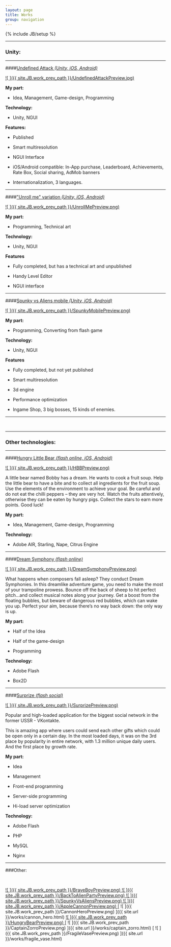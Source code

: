 ```yaml
---
layout: page
title: Works
group: navigation
---
```


{% include JB/setup %}

<!-- style="background-color:#F00" -->

<!-- Туду
   * Обьявить константой путь к превью ассетам и обычным ассетам
-->
<!--
Порядок расположения работ. Можно чем ниже - тем старше.
BraveBoyPreview.png

DreamSymphonyPreview.png
BackToAlienPartyPreview.png
SpunkyVsAliensPreview.png
HungryBearPreview.png

AppleCannonPreview.png
CannonHeroPreview.png
CaptainZorroPreview.png
FragileVasePreview.png
-->

---

### Unity:

---

####[Undefined Attack *(Unity, iOS, Android)*](/works/undefined_attack.html)

[ ![ ]({{ site.JB.work_prev_path }}/UndefinedAttackPreview.jpg) ](/works/undefined_attack.html)


**My part:**

* Idea, Management, Game-design, Programming

**Technology:**

* Unity, NGUI

**Features:**

* Published

* Smart multiresolution

* NGUI Interface

* iOS/Android compatible: In-App purchase, Leaderboard, Achievements, Rate Box, Social sharing, AdMob banners

* Internationalization, 3 languages.

---


####["Unroll me" variation *(Unity, iOS, Android)*](/works/unroll_me_variation.html)

[ ![ ]({{ site.JB.work_prev_path }}/UnrollMePreview.png) ](/works/unroll_me_variation.html)

**My part:**

* Programming, Technical art

**Technology:**

* Unity, NGUI

**Features**

* Fully completed, but has a technical art and unpublished

* Handy Level Editor

* NGUI interface

---


####[Spunky vs Aliens mobile *(Unity, iOS, Android)*](/works/spunky_vs_aliens_mobile.html)

[ ![ ]({{ site.JB.work_prev_path }}/SpunkyMobilePreview.png) ](/works/spunky_vs_aliens_mobile.html)

**My part:**

* Programming, Converting from flash game

**Technology:**

* Unity, NGUI

**Features**

* Fully completed, but not yet published

* Smart multiresolution

* 3d engine

* Performance optimization

* Ingame Shop, 3 big bosses, 15 kinds of enemies.

---

<br>

---

### Other technologies:

---

####[Hungry Little Bear *(flash online, iOS, Android)*](/works/hungry_little_bear.html)

[ ![ ]({{ site.JB.work_prev_path }}/HBBPreview.png) ](/works/hungry_little_bear.html)

A little bear named Bobby has a dream. He wants to cook a fruit soup. Help the little bear to have a bite and to
collect all ingredients for the fruit soup. Use the elements of the environment to achieve your goal. Be careful
and do not eat the chilli peppers – they are very hot. Watch the fruits attentively, otherwise they can be eaten
by hungry pigs. Collect the stars to earn more points. Good luck!

**My part:**

* Idea, Management, Game-design, Programming

**Technology:**

* Adobe AIR, Starling, Nape, Citrus Engine

---

####[Dream Symphony *(flash online)*](/works/dream_symphony.html)

[ ![ ]({{ site.JB.work_prev_path }}/DreamSymphonyPreview.png) ](/works/dream_symphony.html)

What happens when composers fall asleep? They conduct Dream Symphonies.
In this dreamlike adventure game, you need to make the most of your trampoline prowess. Bounce off the back
of sheep to hit perfect pitch…and collect musical notes along your journey. Get a boost from the floating bubbles,
but beware of dangerous red bubbles, which can wake you up. Perfect your aim, because
there’s no way back down: the only way is up.

**My part:**

* Half of the Idea

* Half of the game-design

* Programming

**Technology:**

* Adobe Flash

* Box2D

---

####[Surprize *(flash social)*](/works/surprize.html)

[ ![ ]({{ site.JB.work_prev_path }}/SurprizePreview.png) ](/works/surprize.html)

Popular and high-loaded application for the biggest social network in the former USSR - VKontakte.

This is amazing app where users could send each other gifts which could be open only in a certain day.
In the most loaded days, it was on the 3rd place by popularity in entire network, with 1.3 million unique daily users.
And the first place by growth rate.

**My part:**

* Idea

* Management

* Front-end programming

* Server-side programming

* Hi-load server optimization

**Technology:**

* Adobe Flash

* PHP

* MySQL

* Nginx

---

###Other:

<br>

[ ![ ]({{ site.JB.work_prev_path }}/BraveBoyPreview.png) ](/works/brave_boy.html)
[ ![ ]({{ site.JB.work_prev_path }}/BackToAlienPartyPreview.png) ](/works/back_to_alien_party.html)
[ ![ ]({{ site.JB.work_prev_path }}/SpunkyVsAliensPreview.png) ](/works/spunky_vs_aliens.html)
[ ![ ]({{ site.JB.work_prev_path }}/AppleCannonPreview.png) ](/works/apple_cannon.html)
[ ![ ]({{ site.JB.work_prev_path }}/CannonHeroPreview.png) ]({{ site.url }}/works/cannon_hero.html)
[ ![ ]({{ site.JB.work_prev_path }}/HungryBearPreview.png) ](/works/hungry_bear.html)
[ ![ ]({{ site.JB.work_prev_path }}/CaptainZorroPreview.png) ]({{ site.url }}/works/captain_zorro.html)
[ ![ ]({{ site.JB.work_prev_path }}/FragileVasePreview.png) ]({{ site.url }}/works/fragile_vase.html)
